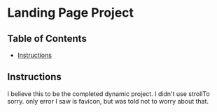 # Landing Page Project

## Table of Contents

- [Instructions](#instructions)

## Instructions

I believe this to be the completed dynamic project. I didn't use strollTo sorry. only error I saw is favicon, but was told not to worry about that.
